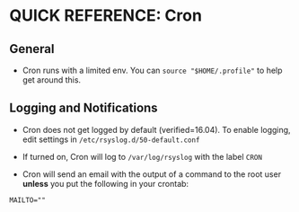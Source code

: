 # QUICK REFERENCE: Cron

## General

- Cron runs with a limited env. You can `source "$HOME/.profile"` to help get around this. 

## Logging and Notifications

- Cron does not get logged by default (verified=16.04). To enable logging, edit settings in `/etc/rsyslog.d/50-default.conf
`

- If turned on, Cron will log to `/var/log/rsyslog` with the label `CRON`

- Cron will send an email with the output of a command to the root user **unless** you put the following in your crontab:
```
MAILTO=""
```
